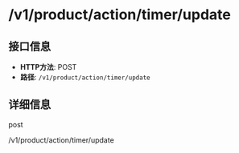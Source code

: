 # /v1/product/action/timer/update

## 接口信息

- **HTTP方法**: POST
- **路径**: `/v1/product/action/timer/update`

## 详细信息

post

/v1/product/action/timer/update
